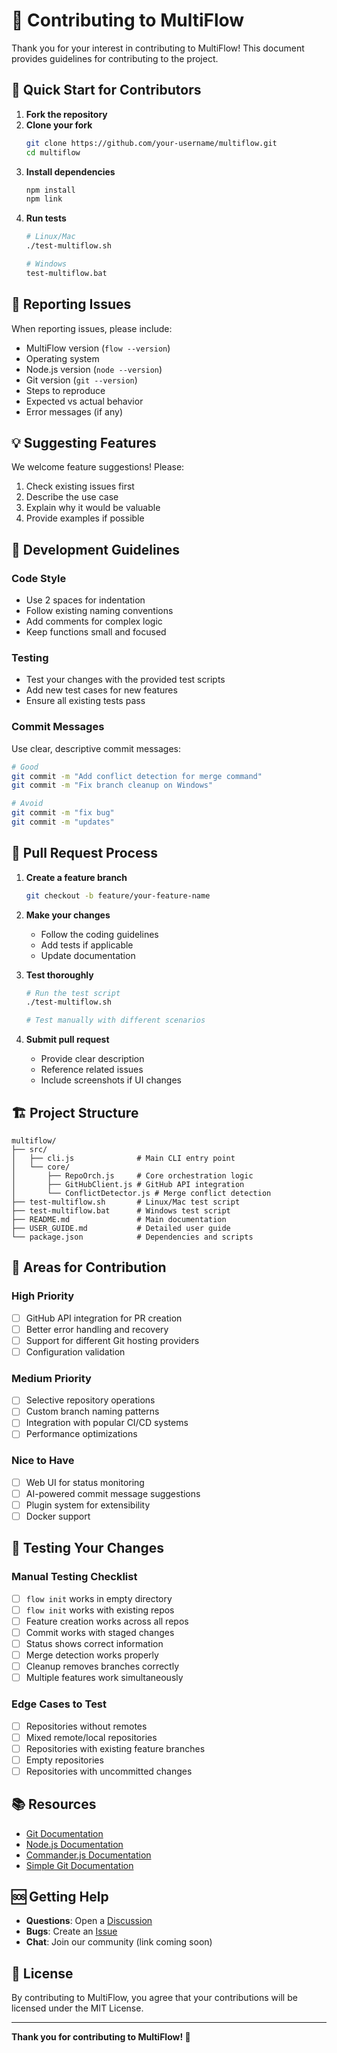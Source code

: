 # 🤝 Contributing to MultiFlow

Thank you for your interest in contributing to MultiFlow! This document provides guidelines for contributing to the project.

## 🚀 Quick Start for Contributors

1. **Fork the repository**
2. **Clone your fork**
   ```bash
   git clone https://github.com/your-username/multiflow.git
   cd multiflow
   ```
3. **Install dependencies**
   ```bash
   npm install
   npm link
   ```
4. **Run tests**
   ```bash
   # Linux/Mac
   ./test-multiflow.sh
   
   # Windows
   test-multiflow.bat
   ```

## 🐛 Reporting Issues

When reporting issues, please include:
- MultiFlow version (`flow --version`)
- Operating system
- Node.js version (`node --version`)
- Git version (`git --version`)
- Steps to reproduce
- Expected vs actual behavior
- Error messages (if any)

## 💡 Suggesting Features

We welcome feature suggestions! Please:
1. Check existing issues first
2. Describe the use case
3. Explain why it would be valuable
4. Provide examples if possible

## 🔧 Development Guidelines

### Code Style
- Use 2 spaces for indentation
- Follow existing naming conventions
- Add comments for complex logic
- Keep functions small and focused

### Testing
- Test your changes with the provided test scripts
- Add new test cases for new features
- Ensure all existing tests pass

### Commit Messages
Use clear, descriptive commit messages:
```bash
# Good
git commit -m "Add conflict detection for merge command"
git commit -m "Fix branch cleanup on Windows"

# Avoid
git commit -m "fix bug"
git commit -m "updates"
```

## 📝 Pull Request Process

1. **Create a feature branch**
   ```bash
   git checkout -b feature/your-feature-name
   ```

2. **Make your changes**
   - Follow the coding guidelines
   - Add tests if applicable
   - Update documentation

3. **Test thoroughly**
   ```bash
   # Run the test script
   ./test-multiflow.sh
   
   # Test manually with different scenarios
   ```

4. **Submit pull request**
   - Provide clear description
   - Reference related issues
   - Include screenshots if UI changes

## 🏗️ Project Structure

```
multiflow/
├── src/
│   ├── cli.js              # Main CLI entry point
│   └── core/
│       ├── RepoOrch.js     # Core orchestration logic
│       ├── GitHubClient.js # GitHub API integration
│       └── ConflictDetector.js # Merge conflict detection
├── test-multiflow.sh       # Linux/Mac test script
├── test-multiflow.bat      # Windows test script
├── README.md               # Main documentation
├── USER_GUIDE.md           # Detailed user guide
└── package.json            # Dependencies and scripts
```

## 🎯 Areas for Contribution

### High Priority
- [ ] GitHub API integration for PR creation
- [ ] Better error handling and recovery
- [ ] Support for different Git hosting providers
- [ ] Configuration validation

### Medium Priority
- [ ] Selective repository operations
- [ ] Custom branch naming patterns
- [ ] Integration with popular CI/CD systems
- [ ] Performance optimizations

### Nice to Have
- [ ] Web UI for status monitoring
- [ ] AI-powered commit message suggestions
- [ ] Plugin system for extensibility
- [ ] Docker support

## 🧪 Testing Your Changes

### Manual Testing Checklist
- [ ] `flow init` works in empty directory
- [ ] `flow init` works with existing repos
- [ ] Feature creation works across all repos
- [ ] Commit works with staged changes
- [ ] Status shows correct information
- [ ] Merge detection works properly
- [ ] Cleanup removes branches correctly
- [ ] Multiple features work simultaneously

### Edge Cases to Test
- [ ] Repositories without remotes
- [ ] Mixed remote/local repositories
- [ ] Repositories with existing feature branches
- [ ] Empty repositories
- [ ] Repositories with uncommitted changes

## 📚 Resources

- [Git Documentation](https://git-scm.com/doc)
- [Node.js Documentation](https://nodejs.org/docs/)
- [Commander.js Documentation](https://github.com/tj/commander.js)
- [Simple Git Documentation](https://github.com/steveukx/git-js)

## 🆘 Getting Help

- **Questions**: Open a [Discussion](https://github.com/your-username/multiflow/discussions)
- **Bugs**: Create an [Issue](https://github.com/your-username/multiflow/issues)
- **Chat**: Join our community (link coming soon)

## 📄 License

By contributing to MultiFlow, you agree that your contributions will be licensed under the MIT License.

---

**Thank you for contributing to MultiFlow! 🌊**